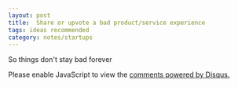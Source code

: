```yaml
---
layout: post
title:  Share or upvote a bad product/service experience 
tags: ideas recommended
category: notes/startups
---
```


So things don't stay bad forever

   <div id="disqus_thread"></div>

   <script>
    (function() { 
    var d = document, s = d.createElement('script');
    s.src = 'https://whatsannoying.disqus.com/embed.js';
    s.setAttribute('data-timestamp', +new Date());
    (d.head || d.body).appendChild(s);
    })();
   </script>
   <noscript>Please enable JavaScript to view the <a href="https://disqus.com/?ref_noscript">comments powered by Disqus.</a></noscript>
   <script id="dsq-count-scr" src="//whatsannoying.disqus.com/count.js" async></script>          
